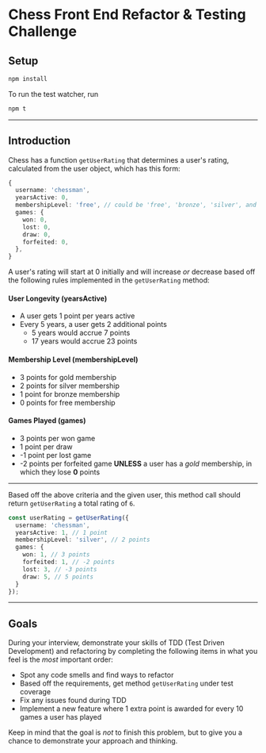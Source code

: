 # Chess Front End Refactor & Testing Challenge

## Setup

```bash
npm install
```

To run the test watcher, run

```bash
npm t
```

---

## Introduction

Chess has a function `getUserRating` that determines a user's rating, calculated from the user object, which has this form:

```ts
{
  username: 'chessman',
  yearsActive: 0,
  membershipLevel: 'free', // could be 'free', 'bronze', 'silver', and 'gold'
  games: {
    won: 0,
    lost: 0,
    draw: 0,
    forfeited: 0,
  },
}
```

A user's rating will start at 0 initially and will increase _or_ decrease based off the following rules implemented in the `getUserRating` method:

#### User Longevity (yearsActive)
- A user gets 1 point per years active
- Every 5 years, a user gets 2 additional points
  - 5 years would accrue 7 points
  - 17 years would accrue 23 points

#### Membership Level (membershipLevel)
- 3 points for gold membership
- 2 points for silver membership
- 1 point for bronze membership
- 0 points for free membership

#### Games Played (games)
- 3 points per won game
- 1 point per draw
- -1 point per lost game
- -2 points per forfeited game **UNLESS** a user has a _gold_ membership, in which they lose **0** points

---

Based off the above criteria and the given user, this method call should return `getUserRating` a total rating of `6`.

```ts
const userRating = getUserRating({
  username: 'chessman',
  yearsActive: 1, // 1 point
  membershipLevel: 'silver', // 2 points
  games: {
    won: 1, // 3 points
    forfeited: 1, // -2 points
    lost: 3, // -3 points
    draw: 5, // 5 points
  }
});
```

---

## Goals

During your interview, demonstrate your skills of TDD (Test Driven Development) and refactoring by completing the following items in what you feel is the _most_ important order:

- Spot any code smells and find ways to refactor
- Based off the requirements, get method `getUserRating` under test coverage
- Fix any issues found during TDD
- Implement a new feature where 1 extra point is awarded for every 10 games a user has played

Keep in mind that the goal is _not_ to finish this problem, but to give you a chance to demonstrate your approach and thinking.
